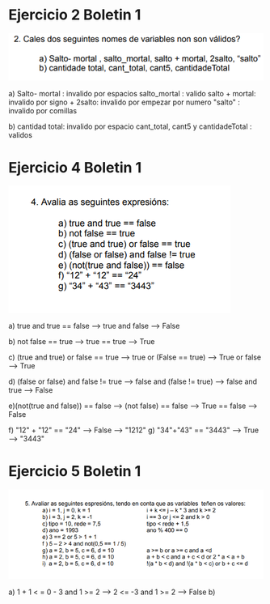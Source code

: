# Ejercicio 2 Boletin 1

![2doej.png](../imagenes/2doej.png)

a)
Salto- mortal : invalido por espacios
salto_mortal : valido
salto + mortal: invalido por signo +
2salto: invalido por empezar por numero
"salto" : invalido por comillas

b)
cantidad total: invalido por espacio
cant_total, cant5 y cantidadeTotal : validos

# Ejercicio 4 Boletin 1

![4to ej.png](../imagenes/4to%20ej.png)

a) true and true == false --> true and false --> False


b) not false == true --> true == true --> True

 
c) (true and true) or false == true --> true or (False == true) --> True or false --> True 


d) (false or false) and false != true --> false and (false != true) --> false and true --> False


e)(not(true and false)) == false --> (not false) == false --> True == false --> False 


f) "12" + "12" == "24" --> False --> "1212"
g) "34"+"43" == "3443" --> True --> "3443"

# Ejercicio 5 Boletin 1

![5to.png](../imagenes/5to.png)

a) 1 + 1 < = 0 - 3 and 1 >= 2 --> 2 <= -3 and 1 >= 2 --> False
b) 